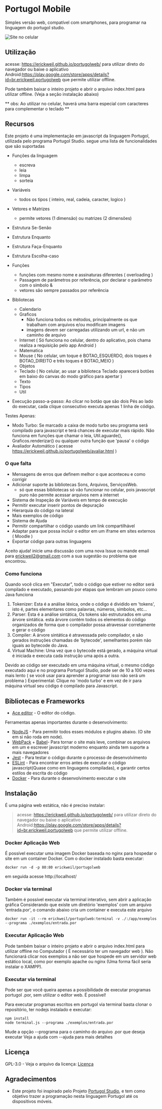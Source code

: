 # Portugol Mobile
Simples versão web, compatível com smartphones, para programar na linguagem do portugol studio.

![Site no celular](celular.jpeg)

## Utilização

acesse: <a>https://erickweil.github.io/portugolweb/</a> para utilizar direto do navegador
ou baixe o aplicativo Android:<a>https://play.google.com/store/apps/details?id=br.erickweil.portugolweb</a> que permite utilizar offline.

Pode também baixar o inteiro projeto e abrir o arquivo index.html para utilizar offline. (Veja a seção instalação abaixo)

** obs: Ao utilizar no celular, haverá uma barra especial com caracteres para complementar o teclado **

## Recursos

Este projeto é uma implementação em javascript da linguagem Portugol, utilizada pelo programa Portugol Studio.
segue uma lista de funcionalidades que são suportadas

- Funções da linguagem
	- escreva
	- leia
	- limpa
	- sorteia
- Variáveis
	- todos os tipos ( inteiro, real, cadeia, caracter, logico )
- Vetores e Matrizes
	- permite vetores (1 dimensão) ou matrizes (2 dimensões)
- Estrutura Se-Senão
- Estrutura Enquanto
- Estrutura Faça-Enquanto
- Estrutura Escolha-caso

- Funções
	- funções com mesmo nome e assinaturas diferentes ( overloading )
	- Passagem de parâmetros por referência, por declarar o parâmetro com o símbolo &
	- vetores são sempre passados por referência

- Bibliotecas
	- Calendario
	- Graficos
		- Não funciona todos os métodos, principalmente os que trabalham com arquivos e/ou modificam imagens
		- imagens devem ser carregadas utilizando um url, e não um caminho de arquivo
    - Internet ( Só funciona no celular, dentro do aplicativo, pois chama realiza a requisição pelo app Android )
	- Matematica
	- Mouse ( No celular, um toque é BOTAO_ESQUERDO, dois toques é BOTAO_DIREITO e três toques é BOTAO_MEIO )
	- Objetos
	- Teclado ( No celular, ao usar a biblioteca Teclado aparecerá botões em baixo do canvas do modo gráfico para apertar )
	- Texto
	- Tipos
	- Util

- Execução passo-a-passo:
  	Ao clicar no botão que são dois Pés ao lado do executar, cada clique consecutivo executa apenas 1 linha de código.
	
Testes Apenas:
- Modo Turbo: Se marcado a caixa de modo turbo seu programa será compilado para javascript e terá chances de
executar mais rápido. Não funciona em funções que chamar o leia, Util.aguarde(), Graficos.renderizar() ou qualquer outra
função que 'pausa' o código
- Avaliador Automático ( acesse https://erickweil.github.io/portugolweb/avaliar.html )
	
### O que falta
	
- Mensagens de erros que definem melhor o que aconteceu e como corrigir
- Adicionar suporte às bibliotecas Sons, Arquivos, ServiçosWeb.
	- só que essas bibliotecas só vão funcionar no celular, pois javascript puro não permite acessar arquivos nem a internet
- Sistema de Inspeção de Variáveis em tempo de execução
- Permitir executar inserir pontos de depuração
- Hierarquia do código na lateral
- Mais exemplos de código
- Sistema de Ajuda
- Permitir compartilhar o código usando um link compartilhável
- Adaptar para que possa incluir o editor em um iframe em sites externos ( Moodle )
- Exportar código para outras linguagens

Aceito ajuda! 
  inicie uma discussão com uma nova Issue ou mande email para erickweil2@gmail.com com a sua sugestão ou problema que encontrou.

### Como funciona

Quando você clica em "Executar", todo o código que estiver no editor será compilado e executado, passando por etapas que lembram um pouco como Java funciona

1. Tokenizer: 
	Esta é a análise léxica, onde o código é dividido em 'tokens', isto é, partes elementares como palavras, números, símbolos, etc... 
2. Parser:
	Esta é a análise sintática, Os tokens são estruturados em uma árvore sintática. esta árvore contém todos os elementos do código organizados de forma que o compilador possa atravessar corretamente e gerar o código
3. Compiler:
	A árvore sintática é atravessada pelo compilador, e são gerados instruções chamadas de 'bytecode', semelhantes porém não iguais ao bytecode do Java.
4. Virtual Machine:
	Uma vez que o bytecode está gerado, a máquina virtual é iniciada e executa cada instrução uma após a outra.
	
Devido ao código ser executado em uma máquina virtual, o mesmo código executado aqui e no programa Portugol Studio, pode ser de 10 a 100 vezes mais lento ( se você usar para aprender a programar isso não será um problema )
Experimental: Clique no 'modo turbo' e em vez de ir para máquina virtual seu código é compilado para Javascript.

  
## Bibliotecas e Frameworks

* [Ace editor](https://github.com/ajaxorg/ace) - O editor do código.

Ferramentas apenas importantes durante o desenvolvimento:
* [NodeJS](https://nodejs.org/en/) - Para permitir todos esses módulos e plugins abaixo. (O site em si não roda em node).
* [WebPack](https://webpack.js.org/) + [Babel](https://babeljs.io/)- Para tornar o site mais leve, combinar os arquivos em um e escrever javascript moderno enquanto ainda tem suporte a mais navegadores
* [Jest](https://jestjs.io/) - Para testar o código durante o processo de desenvolvimento
* [ESLint](https://eslint.org/docs/latest/integrate/nodejs-api) - Para encontrar erros antes de executar o código javascript(Quase como em linguagens compiladas), e garantir certos estilos de escrita do código
* [Docker](https://www.docker.com/) - Para durante o desenvolvimento executar o site
## Instalação

É uma página web estática, não é preciso instalar:

> acesse: <a>https://erickweil.github.io/portugolweb/</a> para utilizar direto do navegador
> ou baixe o aplicativo Android:<a>https://play.google.com/store/apps/details?id=br.erickweil.portugolweb</a> que permite utilizar offline.

### Docker Aplicação Web

É possível executar uma imagem Docker baseada no nginx para hospedar o site em um container Docker.
Com o docker instalado basta executar:
```
docker run -d -p 80:80 erickweil/portugolweb
```

em seguida acesse http://localhost/

### Docker via terminal

Também é possível executar via terminal interativo, sem abrir a aplicação gráfica
Considerando que existe um diretório 'exemplos' com um arquivo 'entrada.por', 
o comando abaixo cria um container e executa este arquivo
```
docker run -it --rm erickweil/portugolweb:terminal -v ./:/app/exemplos --programa ./exemplos/entrada.por
```

### Executar Aplicação Web

Pode também baixar o inteiro projeto e abrir o arquivo index.html para utilizar offline no Computador ( É necessário ter um navegador web ). Não funcionará clicar nos exemplos a não ser que hospede em um servidor web estático local, como por exemplo apache ou nginx (Uma forma fácil seria instalar o XAMPP).

### Executar via terminal

Pode ser que você queira apenas a possibilidade de executar programas portugol .por, sem utilizar o editor web. É possível!

Para executar programas escritos em portugol via terminal basta clonar o repositório, ter nodejs instalado e executar:
```
npm install
node terminal.js --programa ./exemplos/entrada.por
```

Mude a opção --programa para o caminho do arquivo .por que deseja executar
Veja a ajuda com --ajuda para mais detalhes

## Licença 

GPL-3.0 - Veja o arquivo da licença: [Licença](LICENSE)

## Agradecimentos

* Este projeto foi inspirado pelo Projeto [Portugol Studio](https://github.com/UNIVALI-LITE/Portugol-Studio), e tem como objetivo trazer a programação nesta linguagem Portugol até os dispositivos móveis.